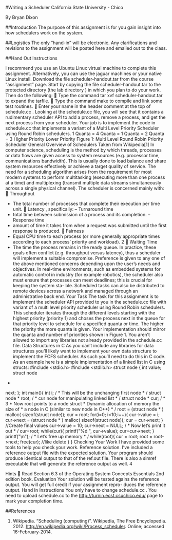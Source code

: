 #Writing a Scheduler
California State University - Chico

By Bryan Dixon

##Introduction
The purpose of this assignment is for you gain insight into how schedulers work on the system.

##Logistics
The only “hand-in” will be electronic. Any clarifications and revisions to the assignment will be posted here and emailed out to the class.

##Hand Out Instructions

I recommend you use an Ubuntu Linux virtual machine to complete this assignment. Alternatively, you can use the jaguar machines or your native Linux install. Download the file
scheduler-handout.tar
from the course “assignment” page.
Start by copying the file
scheduler-handout.tar
to the protected directory (the
lab directory
) in
which you plan to do your work. Then do the following:

Type the command
tar xvf scheduler-handout.tar
to expand the tarfile.

Type the command
make
to compile and link some test routines.

Enter your name in the header comment at the top of
schedule.cc
.
Looking at the
schedule.cc
file,  you will see that it contains a rudimentary scheduler API to add a
process, remove a process, and get the next process from your scheduler. Your job is to implement the code
in schedule.cc that implements a variant of a Multi Level Priority Scheduler using Round Robin schedulers.
1
Quanta = 4
Quanta = 1
Quanta = 2
Quanta = 3
Higher Priority
Lower Priority
Figure 1: Multi Level Round Robin Priority Scheduler
General Overview of Schedulers
Taken from Wikipedia[1]
In computer science, scheduling is the method by which threads, processes or data flows are given access
to system resources (e.g. processor time, communications bandwidth). This is usually done to load balance
and share system resources effectively or achieve a target quality of service.  The need for a scheduling
algorithm arises from the requirement for most modern systems to perform multitasking (executing more
than one process at a time) and multiplexing (transmit multiple data streams simultaneously across a single
physical channel).
The scheduler is concerned mainly with:

Throughput
- The total number of processes that complete their execution per time unit.

Latency
, specifically:
– Turnaround time
- total time between submission of a process and its completion.
– Response time
-  amount  of  time  it  takes  from  when  a  request  was  submitted  until  the  first
response is produced.

Fairness
- Equal CPU time to each process (or more generally appropriate times according to each
process’ priority and workload).
2

Waiting Time
- The time the process remains in the ready queue.
In practice, these goals often conflict (e.g.  throughput versus latency), thus a scheduler will implement a
suitable compromise. Preference is given to any one of the above mentioned concerns depending upon the
user’s needs and objectives.
In real-time environments, such as embedded systems for automatic control in industry (for example robotics),
the scheduler also must ensure that processes can meet deadlines; this is crucial for keeping the system sta-
ble.  Scheduled tasks can also be distributed to remote devices across a network and managed through an
administrative back end.
Your Task
The task for this assignment is to implement the scheduler API provided to you in the
schedule.cc
file with variant of a multi level priority scheduler using Round Robin schedulers.  This scheduler iterates
through the different levels starting with the highest priority (priority 1) and choses the process next in the
queue for that priority level to schedule for a specified quanta or time.  The higher the priority the more
quanta is given. Your implementation should mirror the quanta and number of priorities shown in Figure 1.
You aren’t allowed to import any libraries not already provided in the
schedule.cc
file.
Data Structures in C
As you can’t include any libraries for data structures you’ll likely want to implement your own data structure
to implement the FCFS scheduler. As such you’ll need to do this in C code. As an example here is a simple
implementation of a linked list in C using structs:
#include <stdio.h>
#include <stdlib.h>
struct node {
int value;
struct node
*
next;
};
int main(){
int i;
/
*
This will be the unchanging first node
*
/
struct node
*
root;
/
*
cur node for manipulating linked list
*
/
struct node
*
cur;
/
*
3
*
Now root points to a node struct
*
Dynamic allocation of memory the size of
*
a node in C (similar to new node in C++)
*
/
root = (struct node
*
) malloc( sizeof(struct node));
cur = root;
for(i=0; i<10;i++){
cur->value = i;
cur->next = (struct node
*
) malloc( sizeof(struct node));
cur = cur->next;
}
//Create final values
cur->value = 10;
cur->next = NULL;
/
*
Now let’s print it out
*
/
cur=root;
while(cur){
printf("%d ", cur->value);
cur=cur->next;
}
printf("\n");
/
*
Let’s free up memory
*
/
while(root){
cur = root;
root = root->next;
free(cur); //like delete
}
}
Checking Your Work
I have provided some tools to help you check your work.
Reference solution.
I’ve included a reference output file with the expected solution. Your program should
produce identical output to that of the
ref.out
file. There is also a
simref
executable that will generate
the reference output as well.
4

Hints

Read
Section 6.3
of the Operating System Concepts Essentials 2nd edition book.
Evaluation
Your solution will be tested agains the reference output.  You will get full credit if your assignment repro-
duces the reference output.
Hand In Instructions
You only have to change
schedule.cc
. You need to upload
schedule.cc
to the
http://turnin.ecst.csuchico.edu/
page to mark your completion time.

##References
1. Wikipedia. “Scheduling (computing)”. Wikipedia, The Free Encyclopedia. 2012. http://en.wikipedia.org/wiki/Process_scheduler. Online; accessed 16-February-2014.
